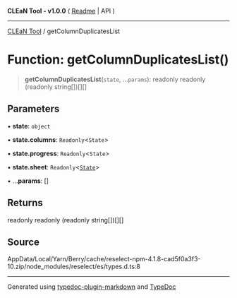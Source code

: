 **CLEaN Tool - v1.0.0** ( [Readme](../README.md) \| API )

***

[CLEaN Tool](../exports.md) / getColumnDuplicatesList

# Function: getColumnDuplicatesList()

> **getColumnDuplicatesList**(`state`, ...`params`): readonly readonly (readonly string[])[][]

## Parameters

▪ **state**: `object`

▪ **state.columns**: `Readonly`\<`State`\>

▪ **state.progress**: `Readonly`\<`State`\>

▪ **state.sheet**: `Readonly`\<[`State`](../interfaces/State.md)\>

▪ ...**params**: []

## Returns

readonly readonly (readonly string[])[][]

## Source

AppData/Local/Yarn/Berry/cache/reselect-npm-4.1.8-cad5f0a3f3-10.zip/node\_modules/reselect/es/types.d.ts:8

***

Generated using [typedoc-plugin-markdown](https://www.npmjs.com/package/typedoc-plugin-markdown) and [TypeDoc](https://typedoc.org/)
